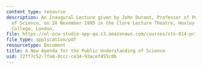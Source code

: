 ```yaml
---
content_type: resource
description: An Inaugural Lecture given by John Durant, Professor of Public Understanding
  of Science, on 28 November 1995 in the Clore Lecture Theatre, Huxley Building, Imperial
  College, London.
file: https://ol-ocw-studio-app-qa.s3.amazonaws.com/courses/sts-014-principles-and-practice-of-science-communication-spring-2006/72ff7c527fa80cccce3493acef455c0b_durant_newagenda.pdf
file_type: application/pdf
resourcetype: Document
title: A New Agenda for the Public Understanding of Science
uid: 72ff7c52-7fa8-0ccc-ce34-93acef455c0b
---
```

